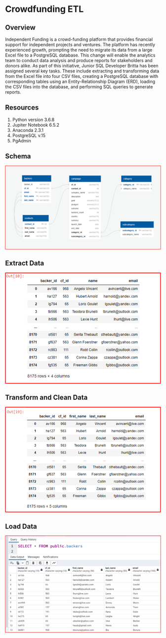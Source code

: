 # Crowdfunding ETL

## Overview

Independent Funding is a crowd-funding platform that provides financial support for independent projects and ventures. The platform has recently experienced growth, prompting the need to migrate its data from a large Excel file to a PostgreSQL database. This change will enable the analytics team to conduct data analysis and produce reports for stakeholders and donors alike. As part of this initiative, Junior SQL Developer Britta has been assigned several key tasks. These include extracting and transforming data from the Excel file into four CSV files, creating a PostgreSQL database with corresponding tables using an Entity-Relationship Diagram (ERD), loading the CSV files into the database, and performing SQL queries to generate reports.

## Resources

1. Python version 3.6.8
2. Jupiter Notebook 6.5.2
3. Anaconda 2.3.1
5. PostgreSQL v.15
6. PgAdmin

## Schema

![](crowndfunding_db_relationships.png)

## Extract Data

![](Image_d_1.png)

## Transform and Clean Data

![](Image_d_2.png)

## Load Data

![](Image_d_3.png)






